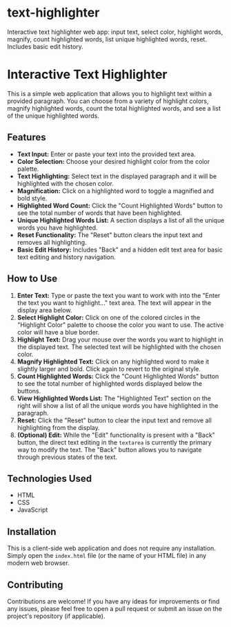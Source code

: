# text-highlighter
 Interactive text highlighter web app: input text, select color, highlight words, magnify, count highlighted words, list unique highlighted words, reset. Includes basic edit history.
# Interactive Text Highlighter

This is a simple web application that allows you to highlight text within a provided paragraph. You can choose from a variety of highlight colors, magnify highlighted words, count the total highlighted words, and see a list of the unique highlighted words.

## Features

* **Text Input:** Enter or paste your text into the provided text area.
* **Color Selection:** Choose your desired highlight color from the color palette.
* **Text Highlighting:** Select text in the displayed paragraph and it will be highlighted with the chosen color.
* **Magnification:** Click on a highlighted word to toggle a magnified and bold style.
* **Highlighted Word Count:** Click the "Count Highlighted Words" button to see the total number of words that have been highlighted.
* **Unique Highlighted Words List:** A section displays a list of all the unique words you have highlighted.
* **Reset Functionality:** The "Reset" button clears the input text and removes all highlighting.
* **Basic Edit History:** Includes "Back" and a hidden edit text area for basic text editing and history navigation.

## How to Use

1.  **Enter Text:** Type or paste the text you want to work with into the "Enter the text you want to highlight..." text area. The text will appear in the display area below.
2.  **Select Highlight Color:** Click on one of the colored circles in the "Highlight Color" palette to choose the color you want to use. The active color will have a blue border.
3.  **Highlight Text:** Drag your mouse over the words you want to highlight in the displayed text. The selected text will be highlighted with the chosen color.
4.  **Magnify Highlighted Text:** Click on any highlighted word to make it slightly larger and bold. Click again to revert to the original style.
5.  **Count Highlighted Words:** Click the "Count Highlighted Words" button to see the total number of highlighted words displayed below the buttons.
6.  **View Highlighted Words List:** The "Highlighted Text" section on the right will show a list of all the unique words you have highlighted in the paragraph.
7.  **Reset:** Click the "Reset" button to clear the input text and remove all highlighting from the display.
8.  **(Optional) Edit:** While the "Edit" functionality is present with a "Back" button, the direct text editing in the `textarea` is currently the primary way to modify the text. The "Back" button allows you to navigate through previous states of the text.

## Technologies Used

* HTML
* CSS
* JavaScript

## Installation

This is a client-side web application and does not require any installation. Simply open the `index.html` file (or the name of your HTML file) in any modern web browser.

## Contributing

Contributions are welcome! If you have any ideas for improvements or find any issues, please feel free to open a pull request or submit an issue on the project's repository (if applicable).


